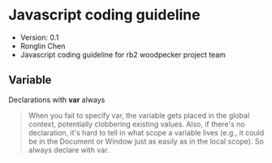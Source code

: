 Javascript coding guideline
==============================
+ Version: 0.1
+ Ronglin Chen
+ Javascript coding guideline for rb2 woodpecker project team

Variable
---------
Declarations with **var** always
> When you fail to specify var, the variable gets placed in the global context, potentially clobbering existing values. Also, if there's no declaration, it's hard to tell in what scope a variable lives (e.g., it could be in the Document or Window just as easily as in the local scope). So always declare with var.


